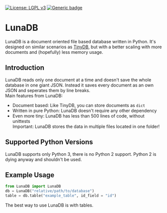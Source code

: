 [![License: LGPL v3](https://img.shields.io/badge/License-LGPL%20v3-blue.svg)](https://www.gnu.org/licenses/lgpl-3.0)
[![Generic badge](https://img.shields.io/badge/Python%20Version-3.x-green.svg)]()
# LunaDB
LunaDB is a document oriented file based database written in Python. It's designed on similar scenarios as [TinyDB](https://github.com/msiemens/tinydb), but with a better scaling with more documents and (hopefully) less memory usage.  
## Introduction
LunaDB reads only one document at a time and doesn't save the whole database in one giant JSON. Instead it saves every document as an own JSON and seperates them by line breaks.  
Main features from LunaDB:
* Document based: Like TinyDB, you can store documents as `dict`
* Written in pure Python: LunaDB doesn't require any other dependency
* Even more tiny: LunaDB has less than 500 lines of code, without unittests  
Important: LunaDB stores the data in multiple files located in one folder!
## Supported Python Versions
LunaDB supports only Python 3, there is no Python 2 support. Python 2 is dying anyway and shouldn't be used.

## Example Usage
```python
from LunaDB import LunaDB
db = LunaDB("relative/path/to/database")
table = db.table("example_table", id_field = "id")
```
The best way to use LunaDB is with tables. 